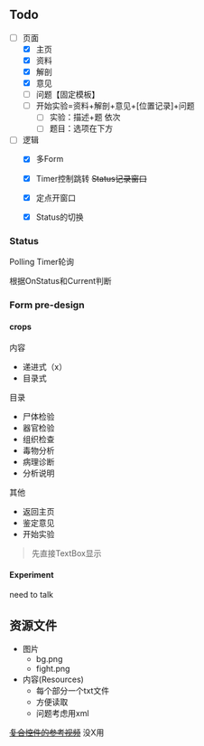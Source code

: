 ## Todo

-   [ ] 页面
    -   [x] 主页
    -   [x] 资料
    -   [x] 解剖
    -   [x] 意见
    -   [ ] 问题【固定模板】
    -   [ ] 开始实验=资料+解剖+意见+[位置记录]+问题
        -   [ ] 实验：描述+题 依次
        -   [ ] 题目：选项在下方
-   [ ] 逻辑
    -   [x] 多Form
    -   [x] Timer控制跳转 ~~Status记录窗口~~
    -   [x] 定点开窗口
    -   [x] Status的切换



### Status

Polling Timer轮询

根据OnStatus和Current判断



### Form pre-design

#### crops

内容

-   递进式（x）
-   目录式

目录

-   尸体检验
-   器官检验
-   组织检查
-   毒物分析
-   病理诊断
-   分析说明

其他

-   返回主页
-   鉴定意见
-   开始实验

>   先直接TextBox显示

#### Experiment

need to talk

## 资源文件

-   图片
    -   bg.png
    -   fight.png
-   内容(Resources)
    -   每个部分一个txt文件
    -   方便读取
    -   问题考虑用xml

~~[复合控件的参考视频](https://www.bilibili.com/video/BV1d7411F7PG?p=33)~~ 没X用

